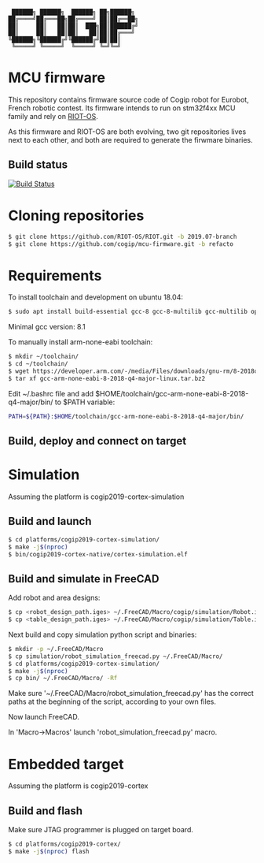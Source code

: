      ██████╗ ██████╗  ██████╗ ██╗██████╗
    ██╔════╝██╔═══██╗██╔════╝ ██║██╔══██╗
    ██║     ██║   ██║██║  ███╗██║██████╔╝
    ██║     ██║   ██║██║   ██║██║██╔═══╝
    ╚██████╗╚██████╔╝╚██████╔╝██║██║
     ╚═════╝ ╚═════╝  ╚═════╝ ╚═╝╚═╝

MCU firmware
============

This repository contains firmware source code of Cogip robot for Eurobot, French robotic contest.
Its firmware intends to run on stm32f4xx MCU family and rely on
[RIOT-OS](https://riot-os.org/).

As this firmware and RIOT-OS are both evolving, two git repositories lives next to each other, and
both are required to generate the firwmare binaries.

## Build status
[![Build Status](https://travis-ci.org/cogip/mcu-firmware.svg?branch=master)](https://travis-ci.org/cogip/mcu-firmware)


# Cloning repositories

```bash
$ git clone https://github.com/RIOT-OS/RIOT.git -b 2019.07-branch
$ git clone https://github.com/cogip/mcu-firmware.git -b refacto
```


# Requirements

To install toolchain and development on ubuntu 18.04:

```bash
$ sudo apt install build-essential gcc-8 gcc-8-multilib gcc-multilib openocd python-serial
```
Minimal gcc version: 8.1

To manually install arm-none-eabi toolchain:
```bash
$ mkdir ~/toolchain/
$ cd ~/toolchain/
$ wget https://developer.arm.com/-/media/Files/downloads/gnu-rm/8-2018q4/gcc-arm-none-eabi-8-2018-q4-major-linux.tar.bz2
$ tar xf gcc-arm-none-eabi-8-2018-q4-major-linux.tar.bz2
```

Edit ~/.bashrc file and add $HOME/toolchain/gcc-arm-none-eabi-8-2018-q4-major/bin/ to $PATH variable:
```bash
PATH=${PATH}:$HOME/toolchain/gcc-arm-none-eabi-8-2018-q4-major/bin/
```

## Build, deploy and connect on target

# Simulation

Assuming the platform is cogip2019-cortex-simulation

## Build and launch

```bash
$ cd platforms/cogip2019-cortex-simulation/
$ make -j$(nproc)
$ bin/cogip2019-cortex-native/cortex-simulation.elf
```

## Build and simulate in FreeCAD

Add robot and area designs:

```bash
$ cp <robot_design_path.iges> ~/.FreeCAD/Macro/cogip/simulation/Robot.iges
$ cp <table_design_path.iges> ~/.FreeCAD/Macro/cogip/simulation/Table.iges
```

Next build and copy simulation python script and binaries:

```bash
$ mkdir -p ~/.FreeCAD/Macro
$ cp simulation/robot_simulation_freecad.py ~/.FreeCAD/Macro/
$ cd platforms/cogip2019-cortex-simulation/
$ make -j$(nproc)
$ cp bin/ ~/.FreeCAD/Macro/ -Rf
```

Make sure '~/.FreeCAD/Macro/robot_simulation_freecad.py' has the correct paths
at the beginning of the script, according to your own files.

Now launch FreeCAD.

In 'Macro->Macros' launch 'robot_simulation_freecad.py' macro.

# Embedded target

Assuming the platform is cogip2019-cortex

## Build and flash

Make sure JTAG programmer is plugged on target board.

```bash
$ cd platforms/cogip2019-cortex/
$ make -j$(nproc) flash
```
